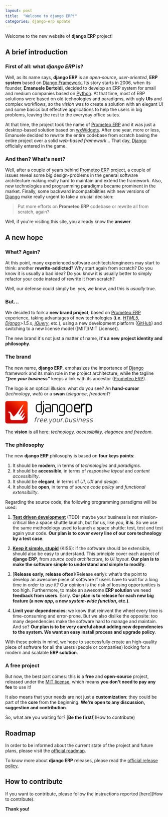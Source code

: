 ```yaml
---
layout: post
title:  "Welcome to django ERP!"
categories: django-erp update
---
```


Welcome to the new website of **django ERP** project!

## A brief introduction
### First of all: what *django ERP* is?

Well, as its name says, **django ERP** is an *open-source*, *user-oriented*, **ERP system** based on [Django Framework](Django). Its story starts in 2006, when its founder, **Emanuele Bertoldi**, decided to develop an ERP system for small and medium companies based on [Python]. At that time, most of ERP solutions were based on old technologies and paradigms, with ugly **UIs** and complex workflows, so the *vision* was to create a solution with an elegant UI and some basics but effective applications to help the users in big problems, leaving the rest to the everyday office suites.

At that time, the project took the name of [Prometeo ERP] and it was just a desktop-based solution based on [wxWidgets]. After one year, more or less, Emanuele decided to rewrite the entire codebase from scratch basing the entire project over a solid *web-based framework*... That day, [Django] officially entered in the game.

### And then? What's next?

Well, after a couple of years behind [Prometeo ERP] project, a couple of issues reveal some big design-problems in the general software architecture making really hard to maintain and extend the framework. Also, new technologies and programming paradigms became prominent in the market. Finally, some backward incompatibilities with new versions of [Django] make really urgent to take a crucial decision:

> Put more efforts on **Prometeo ERP** codebase or rewrite all from scratch, again?

Well, if you're visiting this site, you already know the **answer**.

## A new hope

### What? Again?

At this point, many experienced software architects/engineers may start to think: another **rewrite-addicted**? Why start again from scratch? Do you know it is usually a bad idea? Do you know it is usually better to simply refactor your code instead of rewrite it from scratch?

Well, our defense could simply be: yes, we know, and this is *usually* true.

### But...

We decided to fork a **new brand project**, based on [Prometeo ERP] experience, taking advantages of new technologies (**i.e.** *[HTML5]*, *[Django]>1.5.x*, *[jQuery]*, etc.), using a new development platform ([GitHub]) and switching to a new license model ([MIT](MIT License)).

The new brand it's not just a matter of name, **it's a new project identity and philosophy**.

### The brand

The new name, **django ERP**, emphasizes the importance of [Django] framework and its main role in the project architecture, while the tagline ***"free your business"*** keeps a link with its ancestor ([Prometeo ERP]).

The logo is an optical illusion: what do you see? An **hand-cursor** (*technology*, *web*) or a **swan** (*elegance*, *freedom*)?

![django ERP logo](/static/logo.png)

The **vision** is all here: *technology, accessibility, elegance and freedom*.

### The philosophy

The new **django ERP** philosophy is based on **four keys points**:

 1. It should be **modern**, in terms of *technologies* and *paradigms*.
 2. It should be **accessible**, in terms of *responsive layout* and *content accessibility*.
 3. It should be **elegant**, in terms of *UI*, *UX* and *design*.
 4. It should be **open**, in terms of *source code policy* and *functional extensibility*.
 
Regarding the source code, the following programming paradigms will be used:

 1. [**Test driven development**](TDD) (TDD): maybe your business is not mission-critical like a space shuttle launch, but for us, like you, ***it is***. So we use the same methodology used to launch a space shuttle: test, test and test again your code. **Our plan is to cover every line of our core technology by a test case**.
 
 2. [**Keep it simple, stupid**](KISS) (KISS): if the software should be extensible, should also be easy to understand. This principle cover each aspect of **django ERP**, from *source code architecture*, to *UI layout*. **Our plan is to make the software simple to understand and simple to modify**.
 
 3. [**Release early, release often**](Release early): what's the point to develop an awesome piece of software if users have to wait for a long time in order to use it? Our opinion is the risk of loosing opportunities is too high. Furthermore, to make an awesome **ERP solution** we need **feedback from users**. Early. **Our plan is to release for each new big feature (a new *app*, a new *system-wide function*, etc.)**.
 
 4. **Limit your dependencies**: we know that reinvent the wheel every time is time-consuming and error-prone. But we also dislike the opposite: too many dependencies make the software hard to manage and maintain. And so? **Our plan is to be very careful about adding new dependencies to the system. We want an easy install process and upgrade policy**.
 
With these points in mind, we hope to successfully create an high-quality piece of software for all the users (people or companies) looking for a modern and scalable **ERP solution**.

### A free project

But now, the best part comes: this is a **free** and **open-source** project, released under the [MIT license], which means **you don't need to pay any fee** to use it!

It also means that your needs are not just a **customization**: they could be part of the **core** from the beginning. **We're open to any discussion, suggestion and contribution**.

So, what are you waiting for? [**Be the first!**](How to contribute)

## Roadmap

In order to be informed about the current state of the project and future plans, please visit the [official roadmap].

To know more about **django ERP** releases, please read the [official release policy].

## How to contribute

If you want to contribute, please follow the instructions reported [here](How to contribute).

**Thank you!**

[Django]: https://www.djangoproject.com
[Python]: http://www.python.org
[Prometeo ERP]: https://code.google.com/p/prometeo-erp
[wxWidgets]: http://www.wxwidgets.org
[GitHub]: https://github.com/djangoERPTeam/django-erp
[HTML5]: http://www.w3schools.com/html/html5_intro.asp
[jQuery]: http://jquery.com
[MIT License]: http://en.wikipedia.org/wiki/MIT_License
[TDD]: http://en.wikipedia.org/wiki/Test-driven_development
[KISS]: http://en.wikipedia.org/wiki/KISS_principle
[Release early]: http://en.wikipedia.org/wiki/Release_early,_release_often
[official roadmap]: https://github.com/djangoERPTeam/django-erp/wiki/Roadmap
[official release policy]: https://github.com/djangoERPTeam/django-erp/wiki/Release-policy
[How to contribute]: https://github.com/djangoERPTeam/django-erp/wiki/How-to-contribute
